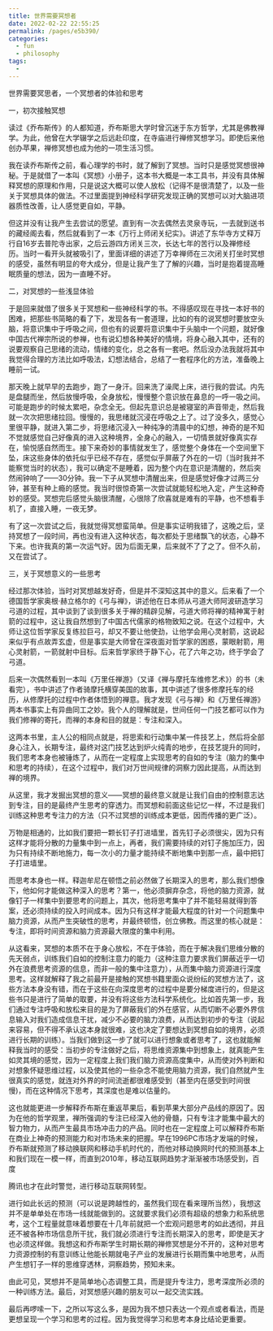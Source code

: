 ```yaml
---
title: 世界需要冥想者
date: 2022-02-22 22:55:25
permalink: /pages/e5b390/
categories:
  - fun
  - philosophy
tags:
  - 
---
```

世界需要冥思者，一个冥想者的体验和思考

 

一，初次接触冥想

 

读过《乔布斯传》的人都知道，乔布斯思大学时曾沉迷于东方哲学，尤其是佛教禅学。为此，他曾在大学辍学之后远赴印度，在寺庙进行禅修冥想学习。即使后来他创办苹果，禅修冥想也成为他的一项生活习惯。

 

我在读乔布斯传之前，看心理学的书时，就了解到了冥想。当时只是感觉冥想很神秘。于是就借了一本叫《冥想》小册子，这本书大概是一本工具书，并没有具体解释冥想的原理和作用，只是说这大概可以使人放松（记得不是很清楚了，以及一些关于冥想具体的做法。不过里面提到神经科学研究发现正确的冥想可以对大脑进项器质性改善，让人感觉更自如，平静。

但这并没有让我产生去尝试的愿望。直到有一次去偶然去灵泉寺玩，一去就到送书的藏经阁去看，然后就看到了一本《万行上师闭关纪实》。讲述了东华寺方丈释万行自16岁去普陀寺出家，之后云游四方闭关三次，长达七年的苦行以及禅修经历。当时一看开头就被吸引了，里面详细的讲述了万幸禅师在三次闭关打坐时冥想的感受，虽然有明显的夸大成分，但是让我产生了了解的兴趣，当时是抱着提高睡眠质量的想法，因为一直睡不好。

 

二，对冥想的一些浅显体验

 

于是回来就借了很多关于冥想和一些神经科学的书。不得感叹现在寻找一本好书的困难，把那些书简略的看了下，发现各有一套道理，比如的有的说冥想时要放空头脑，将意识集中于呼吸之间，但也有的说要将意识集中于头脑中一个问题，就好像中国古代禅宗所说的参禅，也有说幻想各种美好的情境，将身心融入其中，还有的说要观察自己思绪的流动，情绪的变化，总之各有一套吧。然后没办法我就将其中我觉得合理的方法比如呼吸法，幻想法结合，总结了一套程序化的方法，准备晚上睡前一试。

 

那天晚上就早早的去跑步，跑了一身汗。回来洗了澡爬上床，进行我的尝试。内先是盘腿而坐，然后放慢呼吸，全身放松，慢慢整个意识放在鼻息的一呼一吸之间。可能是跑步的时候太累吧，杂念全无。但起先意识总是被寝室的声音带走，然后我就一次次把思绪拉回。慢慢的，我思绪就沉浸在呼吸之上了。过了没多久，感觉心里很平静，就进入第二步，将思绪沉浸入一种纯净的清晨中的幻想，神奇的是不知不觉就感觉自己好像真的进入这种境界，全身心的融入，一切情景就好像真实存在，愉悦感自然而生。接下来奇妙的事情就发生了，感觉整个身体在一个空间里下坠，床这些身体的依托似乎已经不存在，感觉似乎屏蔽了外在的一切（当时我并不能察觉当时的状态），我可以确定不是睡着，因为整个内在意识是清醒的，然后突然闹钟响了——30分钟。我一下子从冥想中清醒出来，但是感觉好像才过两三分钟，甚至有种上瘾的感觉。我当时很惊奇第一次尝试就能轻松地入定，产生这种奇妙的感受。冥想完后感觉头脑很清醒，心很除了欣喜就是难有的平静，也不想看手机了，直接入睡，一夜无梦。

有了这一次尝试之后，我就觉得冥想蛮简单。但是事实证明我错了，这晚之后，坚持冥想了一段时间，再也没有进入这种状态，每次都处于思绪飘飞的状态，心静不下来。也许我真的第一次运气好。因为后面无果，后来就不了了之了。但不久前，又在尝试了。

 

三，关于冥想意义的一些思考

 

经过那次体验，当时对冥想越发好奇，但是并不深知这其中的意义。后来看了一个德国哲学家奥根·赫立格尔的《弓与禅》，讲述他在日本师从弓道大师阿波研造学习弓道的过程，其中谈到了谈到很多关于禅的精辟见解，弓道大师将禅的精神寓于射箭的过程中，这让我自然想到了中国古代儒家的格物致知之说。在这个过程中，大师让这位哲学家反复练拉巨弓，却又不要让他使劲，让他学会用心灵射箭，这说起来似乎有点故弄玄虚，但是事实是大师曾在深夜面对哲学家的困惑，蒙眼射箭，用心灵射箭，一箭就射中目标。后来哲学家终于静下心，花了六年之功，终于学会了弓道。

 

后来一次偶然看到一本叫《万里任禅游》（又译《禅与摩托车维修艺术》）的书（未看完），书中讲述了作者骑摩托横穿美国的故事，其中讲述了很多修摩托车的经历，从修摩托的过程中作者体悟到的禅意。我才发现《弓与禅》和《万里任禅游》两本书事实上有异曲同工之妙。我个人的理解就是，世间任何一门技艺都可以作为我们修禅的寄托，而禅的本身和目的就是：专注和深入。

 

这两本书里，主人公的相同点就是，将思索和行动集中某一件技艺上，然后将全部身心注入，长期专注，最终对这门技艺达到炉火纯青的地步，在技艺提升的同时，我们思考本身也被锤炼了，从而在一定程度上实现思考的自如的专注（脑力的集中和思考的持续），在这个过程中，我们对万世间规律的洞察力因此提高，从而达到禅的境界。

从这里，我才发掘出冥想的意义——冥想的最终意义就是让我们自由的控制意志达到专注，目的是最终产生思考的穿透力。而冥想和前面这些记忆一样，不过是我们训练这种思考专注力的方法（只不过冥想的训练成本更低，因而传播的更广泛）。

 

万物是相通的，比如我们要把一颗长钉子打进墙里，首先钉子必须很尖，因为只有这样才能将分散的力量集中到一点上，再者，我们需要持续的对钉子施加压力，因为只有持续不断地施力，每一次小的力量才能持续不断地集中到那一点，最中把钉子打进墙里。

 

而思考本身也一样。释迦牟尼在顿悟之前必然做了长期深入的思考，那么我们想像下，他如何才能做这种深入的思考？第一，他必须摒弃杂念，将他的脑力资源，就像钉子一样集中到要思考的问题上，其次，他将思考集中了并不能轻易就得到答案，还必须持续的投入时间成本。因为只有这样才能最大程度的针对一个问题集中脑力资源，从而产生突破性的思考，并最终顿悟，创立佛教。而这里的核心就是：专注，即将时间资源和脑力资源最大限度的集中利用。

 

从这看来，冥想的本质不在于身心放松，不在于体验，而在于解决我们思维分散的先天弱点，训练我们自如的控制注意力的能力（这种注意力要求我们屏蔽近乎一切外在浪费思考资源的信息，而非一般的集中注意力），从而集中脑力资源进行深度思考。这样就解释了我之前最开是接触的冥想书籍里面众说纷纭的冥想方法了，这些方法本身没有错，而在于这些在向深度思考的过程中是要分梯度进行的，但是这些书只是进行了简单的取要，并没有将这些方法科学系统化。比如首先第一步，我们通过专注呼吸和放松来目的是为了屏蔽我们的外在感官，从而切断不必要外界信息输入对我们造成信息干扰，减少不必要的脑力浪费，从而达到初步的专注（说起来容易，但不得不承认这本身就很难，这也决定了要想达到冥想自如的境界，必须进行长期的训练）。当我们做到这一步了就可以进行想象或者思考了，这也就能解释我当时的感受：当初步的专注做好之后，将思维资源集中到想象上，就真能产生如灵其境的感觉，因为一定程度上我们我们脑力资源高度集中，从而使对外判断和对想象怀疑思维过程，以及使其他的一些杂念不能使用脑力资源，我们自然就产生很真实的感觉，就连对外界的时间流逝都很难感受到（甚至内在感受到时间很慢)，而在这种情况下思考，其深度也是难以估量的。

这也就能更进一步解释乔布斯在重返苹果后，看到苹果大部分产品线的原因了。因为在他的哲学观里，禅所强调的专注已经深入他的骨髓，只有专注才能集中最大的智力物力，从而产生最具市场冲击力的产品。同时也在一定程度上可以解释乔布斯在商业上神奇的预测能力和对市场未来的把握。早在1996PC市场才发端的时候，乔布斯就预测了移动换联网和移动手机时代的，而他对移动换网时代的预测基本上和我们现在一模一样，而直到2010年，移动互联网趋势才渐渐被市场感受到，百度

 

腾讯也才在此时警觉，进行移动互联网转型。

 

进行如此长远的预测（可以说是跨越性的，虽然我们现在看来理所当然），我想这并不是单单处在市场一线就能做到的。这就要求我们必须有超级的想象力和系统思考，这个工程量就意味着想要在十几年前就把一个宏观问题思考的如此透彻，并且还不被各种市场信息所干扰，我们就必须进行专注而长期深入的思考，即使是天才也必须这样做。我想这和乔布斯学生时期长期的禅修冥想是分不开的，这种对思考力资源控制的有意训练让他能长期就电子产业的发展进行长期而集中地思考，从而产生想钉子一样的思维穿透林，洞察趋势，预知未来。

 

由此可见，冥想并不是简单地心态调整工具，而是提升专注力，思考深度所必须的一种训练方法。最后，对冥想感兴趣的朋友可以一起交流实践。

 

最后再啰嗦一下，之所以写这么多，是因为我不想只表达一个观点或者看法，而是更想呈现一个学习和思考的过程。因为我觉得学习和思考本身比结论更重要。
